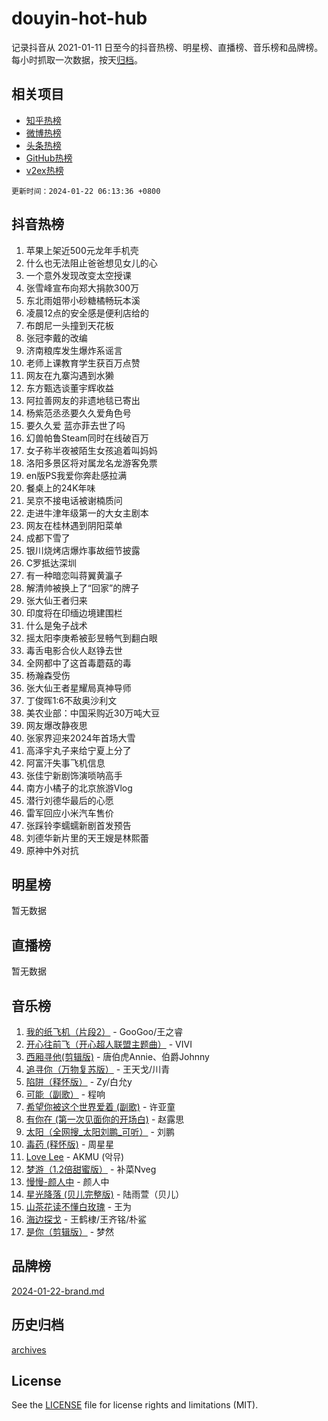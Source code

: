 # douyin-hot-hub

记录抖音从 2021-01-11 日至今的抖音热榜、明星榜、直播榜、音乐榜和品牌榜。每小时抓取一次数据，按天[归档](archives)。

## 相关项目

- [知乎热榜](https://github.com/lonnyzhang423/zhihu-hot-hub)
- [微博热榜](https://github.com/lonnyzhang423/weibo-hot-hub)
- [头条热榜](https://github.com/lonnyzhang423/toutiao-hot-hub)
- [GitHub热榜](https://github.com/lonnyzhang423/github-hot-hub)
- [v2ex热榜](https://github.com/lonnyzhang423/v2ex-hot-hub)


`更新时间：2024-01-22 06:13:36 +0800`

## 抖音热榜

1. 苹果上架近500元龙年手机壳
1. 什么也无法阻止爸爸想见女儿的心
1. 一个意外发现改变太空授课
1. 张雪峰宣布向郑大捐款300万
1. 东北雨姐带小砂糖橘畅玩本溪
1. 凌晨12点的安全感是便利店给的
1. 布朗尼一头撞到天花板
1. 张冠李戴的改编
1. 济南粮库发生爆炸系谣言
1. 老师上课教育学生获百万点赞
1. 网友在九寨沟遇到水獭
1. 东方甄选谈董宇辉收益
1. 阿拉善网友的非遗地毯已寄出
1. 杨紫范丞丞要久久爱角色号
1. 要久久爱 蓝亦菲去世了吗
1. 幻兽帕鲁Steam同时在线破百万
1. 女子称半夜被陌生女孩追着叫妈妈
1. 洛阳多景区将对属龙名龙游客免票
1. en版PS我爱你奔赴感拉满
1. 餐桌上的24K年味
1. 吴京不接电话被谢楠质问
1. 走进牛津年级第一的大女主剧本
1. 网友在桂林遇到阴阳菜单
1. 成都下雪了
1. 银川烧烤店爆炸事故细节披露
1. C罗抵达深圳
1. 有一种暗恋叫蒋翼黄瀛子
1. 解清帅被换上了“回家”的牌子
1. 张大仙王者归来
1. 印度将在印缅边境建围栏
1. 什么是兔子战术
1. 摇太阳李庚希被彭昱畅气到翻白眼
1. 毒舌电影合伙人赵铮去世
1. 全网都中了这首毒蘑菇的毒
1. 杨瀚森受伤
1. 张大仙王者星耀局真神导师
1. 丁俊晖1:6不敌奥沙利文
1. 美农业部：中国采购近30万吨大豆
1. 网友爆改静夜思
1. 张家界迎来2024年首场大雪
1. 高泽宇丸子来给宁夏上分了
1. 阿富汗失事飞机信息
1. 张佳宁新剧饰演唢呐高手
1. 南方小橘子的北京旅游Vlog
1. 潜行刘德华最后的心愿
1. 雷军回应小米汽车售价
1. 张踩铃李蠕蠕新剧首发预告
1. 刘德华新片里的天王嫂是林熙蕾
1. 原神中外对抗

## 明星榜

暂无数据

## 直播榜

暂无数据

## 音乐榜

1. [我的纸飞机（片段2）](https://sf86-cdn-tos.douyinstatic.com/obj/tos-cn-ve-2774/oM2ZrKcg2CD5AeRB2gkeXOFB1IxAGJdZPazYHf) - GooGoo/王之睿
1. [开心往前飞（开心超人联盟主题曲）](https://sf86-cdn-tos.douyinstatic.com/obj/tos-cn-ve-2774/9d8fb7c82cf1421fb93a9fe925275e0a) - VIVI
1. [西厢寻他(剪辑版)](https://sf86-cdn-tos.douyinstatic.com/obj/tos-cn-ve-2774/oUsAVfAQKlRNxEv5qxvIB8o5qmIWUcXbzJKJhw) - 唐伯虎Annie、伯爵Johnny
1. [追寻你（万物复苏版）](https://sf86-cdn-tos.douyinstatic.com/obj/tos-cn-ve-2774/oYeAZJsbjIDit9APmBg8u6uDUQnHmoCf3gbo74) - 王天戈/川青
1. [陷阱（释怀版）](https://sf3-cdn-tos.douyinstatic.com/obj/tos-cn-ve-2774/oE8C21LeZrzKLDFfQYgMzx4GAIHageG5IzayY7) - Zy/白允y
1. [可能（副歌）](https://sf86-cdn-tos.douyinstatic.com/obj/tos-cn-ve-2774/cde1731888894259b333569393c2fb51) - 程响
1. [希望你被这个世界爱着 (副歌)](https://sf86-cdn-tos.douyinstatic.com/obj/tos-cn-ve-2774/oUHCmWQfZlE3QQBKBeD8rCFLpJzPgCpImhsxMt) - 许亚童
1. [有你在 (第一次见面你的开场白)](https://sf6-cdn-tos.douyinstatic.com/obj/tos-cn-ve-2774/oAthrQ3ClJBfI57uBoFEgNDYtNCZ0TSYQQfxQ0) - 赵露思
1. [太阳（全网搜_太阳刘鹏_可听）](https://sf86-cdn-tos.douyinstatic.com/obj/tos-cn-ve-2774/ogWbyIQnlBFImVbeDocRdCIYtBHlbJXgfZMvgz) - 刘鹏
1. [毒药 (释怀版)](https://sf86-cdn-tos.douyinstatic.com/obj/tos-cn-ve-2774/oYILMEAzspdZBIzy4frJNB8ZHPHWAhiwowd4Ad) - 周星星
1. [Love Lee](https://sf86-cdn-tos.douyinstatic.com/obj/tos-cn-ve-2774/o05GbkJGbCBTdDnMtB0fwOYgkeZp23vrWQDQBS) - AKMU (악뮤)
1. [梦游（1.2倍甜蜜版）](https://sf86-cdn-tos.douyinstatic.com/obj/tos-cn-ve-2774/o4gyAUm8hwufoEABmwVIiQtHsFuGzAEEWtNMzo) - 补菜Nveg
1. [慢慢-颜人中](https://sf86-cdn-tos.douyinstatic.com/obj/tos-cn-ve-2774/ocjHNfBXdBxQNC8ZGAeoLMFTUgtBg8bkExunDC) - 颜人中
1. [星光降落 (贝儿完整版)](https://sf6-cdn-tos.douyinstatic.com/obj/tos-cn-ve-2774/okwB9hAwyAtsFFkFBzAX1hOOfQuIoMNs0W2Mwr) - 陆雨萱（贝儿）
1. [山茶花读不懂白玫瑰](https://sf86-cdn-tos.douyinstatic.com/obj/tos-cn-ve-2774/osfn8B7DktrRHEPJgPCfDbw7QDQEkwC16BxZg9) - 王为
1. [海边探戈](https://sf86-cdn-tos.douyinstatic.com/obj/tos-cn-ve-2774/os9gE0VQCGqt6VQkZDyBBYvfSDY0QFe3vVmubn) - 王鹤棣/王齐铭/朴鲨
1. [是你（剪辑版）](https://sf3-cdn-tos.douyinstatic.com/obj/tos-cn-ve-2774/46019dae783c4c969944217fe1cfafc4) - 梦然

## 品牌榜

[2024-01-22-brand.md](archives/2024-01-22-brand.md)

## 历史归档

[archives](archives)

## License

See the [LICENSE](LICENSE) file for license rights and limitations (MIT).
